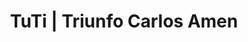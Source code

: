 ---
title: "TuTi | Triunfo Carlos Amen"
url: /el-triunfo/tuti-triunfo-carlos-amen/
shop: supermercado
---